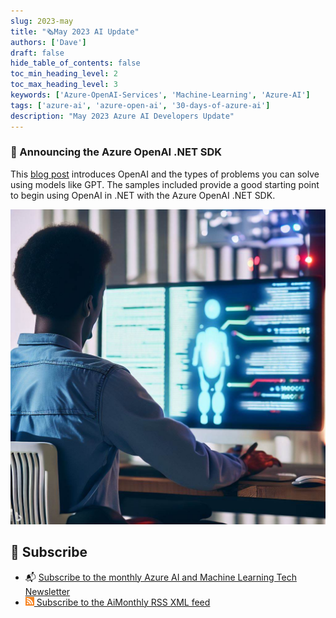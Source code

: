```yaml
---
slug: 2023-may
title: "🗞️May 2023 AI Update"
authors: ['Dave']
draft: false
hide_table_of_contents: false
toc_min_heading_level: 2
toc_max_heading_level: 3
keywords: ['Azure-OpenAI-Services', 'Machine-Learning', 'Azure-AI']
tags: ['azure-ai', 'azure-open-ai', '30-days-of-azure-ai']
description: "May 2023 Azure AI Developers Update"
---
```



### 📣 Announcing the Azure OpenAI .NET SDK

This [blog post](https://devblogs.microsoft.com/dotnet/getting-started-azure-openai-dotnet?WT.mc_id=aiml-89446-dglover) introduces OpenAI and the types of problems you can solve using models like GPT. The samples included provide a good starting point to begin using OpenAI in .NET with the Azure OpenAI .NET SDK.

[![](./imgs/ai-generated-developer-image-3.jpg)](https://devblogs.microsoft.com/dotnet/getting-started-azure-openai-dotnet?WT.mc_id=aiml-89446-dglover)

## 🧲 Subscribe

- 📬 [Subscribe to the monthly Azure AI and Machine Learning Tech Newsletter](https://aka.ms/azure-ai-dev-newsletter)
- [![](./../static/img/2023-aia/rss.png) Subscribe to the AiMonthly RSS XML feed](https://azureaidevs.github.io/hub/ai-update/rss.xml)
